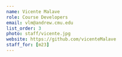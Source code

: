```yaml
---
name: Vicente Malave
role: Course Developers
email: vlm@andrew.cmu.edu
list_order: 3
photo: staff/vicente.jpg
website: https://github.com/vicenteMalave
staff_for: [m23]
---
```

